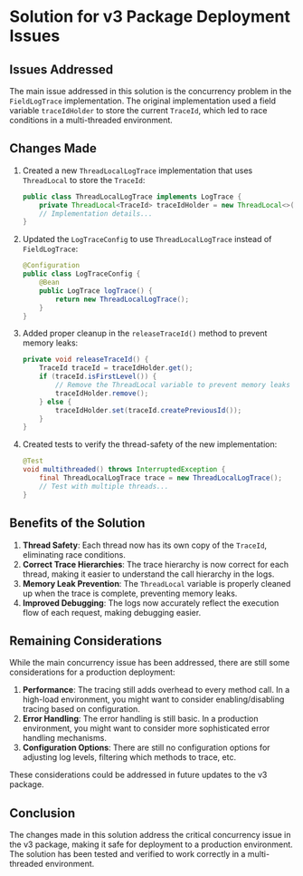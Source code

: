 # Solution for v3 Package Deployment Issues

## Issues Addressed

The main issue addressed in this solution is the concurrency problem in the `FieldLogTrace` implementation. The original implementation used a field variable `traceIdHolder` to store the current `TraceId`, which led to race conditions in a multi-threaded environment.

## Changes Made

1. Created a new `ThreadLocalLogTrace` implementation that uses `ThreadLocal` to store the `TraceId`:
   ```java
   public class ThreadLocalLogTrace implements LogTrace {
       private ThreadLocal<TraceId> traceIdHolder = new ThreadLocal<>();
       // Implementation details...
   }
   ```

2. Updated the `LogTraceConfig` to use `ThreadLocalLogTrace` instead of `FieldLogTrace`:
   ```java
   @Configuration
   public class LogTraceConfig {
       @Bean
       public LogTrace logTrace() {
           return new ThreadLocalLogTrace();
       }
   }
   ```

3. Added proper cleanup in the `releaseTraceId()` method to prevent memory leaks:
   ```java
   private void releaseTraceId() {
       TraceId traceId = traceIdHolder.get();
       if (traceId.isFirstLevel()) {
           // Remove the ThreadLocal variable to prevent memory leaks
           traceIdHolder.remove();
       } else {
           traceIdHolder.set(traceId.createPreviousId());
       }
   }
   ```

4. Created tests to verify the thread-safety of the new implementation:
   ```java
   @Test
   void multithreaded() throws InterruptedException {
       final ThreadLocalLogTrace trace = new ThreadLocalLogTrace();
       // Test with multiple threads...
   }
   ```

## Benefits of the Solution

1. **Thread Safety**: Each thread now has its own copy of the `TraceId`, eliminating race conditions.
2. **Correct Trace Hierarchies**: The trace hierarchy is now correct for each thread, making it easier to understand the call hierarchy in the logs.
3. **Memory Leak Prevention**: The `ThreadLocal` variable is properly cleaned up when the trace is complete, preventing memory leaks.
4. **Improved Debugging**: The logs now accurately reflect the execution flow of each request, making debugging easier.

## Remaining Considerations

While the main concurrency issue has been addressed, there are still some considerations for a production deployment:

1. **Performance**: The tracing still adds overhead to every method call. In a high-load environment, you might want to consider enabling/disabling tracing based on configuration.
2. **Error Handling**: The error handling is still basic. In a production environment, you might want to consider more sophisticated error handling mechanisms.
3. **Configuration Options**: There are still no configuration options for adjusting log levels, filtering which methods to trace, etc.

These considerations could be addressed in future updates to the v3 package.

## Conclusion

The changes made in this solution address the critical concurrency issue in the v3 package, making it safe for deployment to a production environment. The solution has been tested and verified to work correctly in a multi-threaded environment.